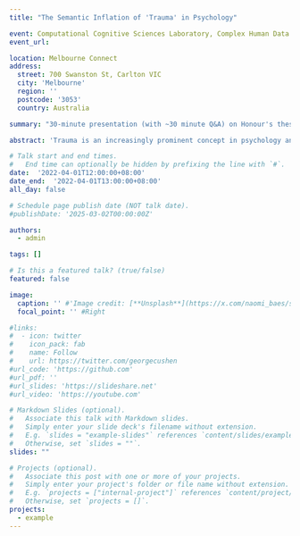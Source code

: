 ```yaml
---
title: "The Semantic Inflation of 'Trauma' in Psychology"

event: Computational Cognitive Sciences Laboratory, Complex Human Data Hub, University of Melbourne
event_url: 

location: Melbourne Connect
address:
  street: 700 Swanston St, Carlton VIC  
  city: 'Melbourne'
  region: ''
  postcode: '3053'
  country: Australia

summary: "30-minute presentation (with ~30 minute Q&A) on Honour's thesis findings at the Computational Cognitive Sciences Lab (VIC, Australia)"

abstract: 'Trauma is an increasingly prominent concept in psychology and society at large. According to the theory of concept creep, it is one of several harm-related concepts that have undergone semantic inflation in recent decades, expanding to encompass new kinds of phenomena (horizontal expansion) and less severe phenomena (vertical expansion). Previous research has demonstrated that "trauma" has come to be used in a widening range of semantic contexts, implying horizontal expansion, but has not investigated vertical expansion. The present study developed a methodology for evaluating vertical expansion and implemented it using an English-language corpus of 825,628 scientific psychology article abstracts from 1970 to 2017. Findings indicate that "trauma" has come to be used in less severe contexts, and this trend may be linked to its rising frequency of use. These findings support the predictions of the concept creep theory and provide a new method for investigating the language dynamics of harm-related concepts. Link to slides: https://www.slideshare.net/slideshow/the-semantic-inflation-of-trauma-in-psychology-naomi-baes-ekaterina-vylomova-mike-j-zyphur-nick-haslam/254846644'

# Talk start and end times.
#   End time can optionally be hidden by prefixing the line with `#`.
date:  '2022-04-01T12:00:00+08:00'
date_end:  '2022-04-01T13:00:00+08:00'
all_day: false

# Schedule page publish date (NOT talk date).
#publishDate: '2025-03-02T00:00:00Z'

authors:
  - admin

tags: []

# Is this a featured talk? (true/false)
featured: false

image:
  caption: '' #'Image credit: [**Unsplash**](https://x.com/naomi_baes/status/1734132267789013395/photo/2)'
  focal_point: '' #Right

#links:
#  - icon: twitter
#    icon_pack: fab
#    name: Follow
#    url: https://twitter.com/georgecushen
#url_code: 'https://github.com'
#url_pdf: ''
#url_slides: 'https://slideshare.net'
#url_video: 'https://youtube.com'

# Markdown Slides (optional).
#   Associate this talk with Markdown slides.
#   Simply enter your slide deck's filename without extension.
#   E.g. `slides = "example-slides"` references `content/slides/example-slides.md`.
#   Otherwise, set `slides = ""`.
slides: ""

# Projects (optional).
#   Associate this post with one or more of your projects.
#   Simply enter your project's folder or file name without extension.
#   E.g. `projects = ["internal-project"]` references `content/project/deep-learning/index.md`.
#   Otherwise, set `projects = []`.
projects:
  - example
---
```


